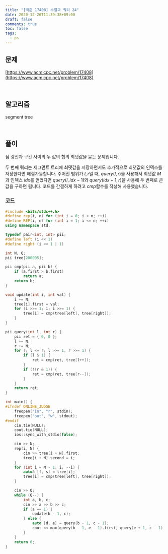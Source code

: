```yaml
---
title: "[백준 17408] 수열과 쿼리 24"
date: 2020-12-26T11:39:38+09:00
draft: false
comments: true
toc: false
tags:
  - ps
---
```


## 문제

[https://www.acmicpc.net/problem/17408](https://www.acmicpc.net/problem/17408)

<br>

## 알고리즘

segment tree

<br>

## 풀이

점 갱신과 구간 사이의 두 값의 합의 최댓값을 묻는 문제입니다.

두 번째 쿼리는 세그먼트 트리에 최댓값을 저장하면서도 추가적으로 최댓값의 인덱스를 저장한다면 해결가능합니다. 주어진 범위가 $l, r$일 때, $query(l,r)$을 사용해서 최댓값 $M$과 인덱스 $idx$를 얻었다면 $query(l,idx-1)$와 $query(idx+1,r)$을 사용해 두 번째로 큰 값을 구하면 됩니다. 코드를 간결하게 하려고 $cmp$함수를 작성해 사용했습니다.

### 코드

```c++
#include <bits/stdc++.h>
#define rep(i, n) for (int i = 0; i < n; ++i)
#define REP(i, n) for (int i = 1; i <= n; ++i)
using namespace std;

typedef pair<int, int> pii;
#define left (i << 1)
#define right (i << 1 | 1)

int N, Q;
pii tree[200005];

pii cmp(pii a, pii b) {
    if (a.first > b.first)
        return a;
    return b;
}

void update(int i, int val) {
    i += N;
    tree[i].first = val;
    for (i >>= 1; i; i >>= 1) {
        tree[i] = cmp(tree[left], tree[right]);
    }
}

pii query(int l, int r) {
    pii ret = { 0, 0 };
    l += N;
    r += N;
    for (; l <= r; l >>= 1, r >>= 1) {
        if (l & 1) {
            ret = cmp(ret, tree[l++]);
        }
        if (!(r & 1)) {
            ret = cmp(ret, tree[r--]);
        }
    }
    return ret;
}

int main() {
#ifndef ONLINE_JUDGE
    freopen("in", "r", stdin);
    freopen("out", "w", stdout);
#endif
    cin.tie(NULL);
    cout.tie(NULL);
    ios::sync_with_stdio(false);

    cin >> N;
    rep(i, N) {
        cin >> tree[i + N].first;
        tree[i + N].second = i;
    }
    for (int i = N - 1; i; --i) {
        auto& [f, s] = tree[i];
        tree[i] = cmp(tree[left], tree[right]);
    }

    cin >> Q;
    while (Q--) {
        int a, b, c;
        cin >> a >> b >> c;
        if (a == 1) {
            update(b - 1, c);
        } else {
            auto [d, e] = query(b - 1, c - 1);
            cout << max(query(b - 1, e - 1).first, query(e + 1, c - 1).first) + d << '\n';
        }
    }
    return 0;
}
```
